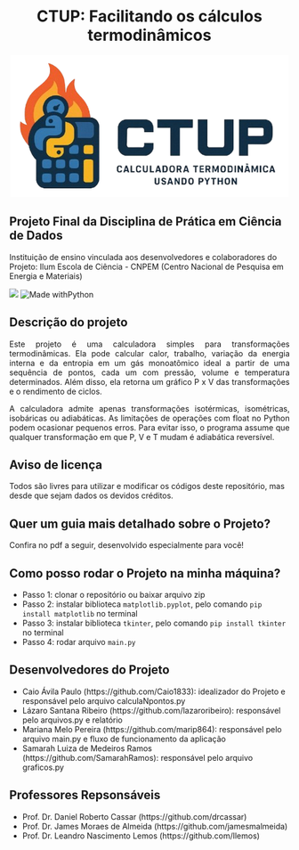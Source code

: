 <h1 align='center'>
  CTUP: Facilitando os cálculos termodinâmicos</a>
</h1>
<div align="center">

  ![logo](images/Logo_CTUP__1_-removebg-preview.png)

</div>

<h2>Projeto Final da Disciplina de Prática em Ciência de Dados</h2> 
Instituição de ensino vinculada aos desenvolvedores e colaboradores do Projeto: Ilum Escola de Ciência - CNPEM (Centro Nacional de Pesquisa em Energia e Materiais)

<p align="center">

  <img loading="lazy" src="http://img.shields.io/static/v1?label=STATUS&message=EM%20DESENVOLVIMENTO&color=GREEN&style=for-the-badge"/>  ![Made withPython](https://img.shields.io/badge/Python-14354C?style=for-the-badge&logo=python&logoColor=white)

</p>

<h2>Descrição do projeto</a></h2>

<p align="justify"> Este projeto é uma calculadora simples para transformações termodinâmicas. Ela pode calcular calor, trabalho, variação da energia interna e da entropia em um gás monoatômico ideal a partir de uma sequência de pontos, cada um com pressão, volume e temperatura determinados. Além disso, ela retorna um gráfico P x V das transformações e o rendimento de ciclos.</p>

<p align='justify'> A calculadora admite apenas transformações isotérmicas, isométricas, isobáricas ou adiabáticas. As limitações de operações com float no Python podem ocasionar pequenos erros. Para evitar isso, o programa assume que qualquer transformação em que P, V e T mudam é adiabática reversível. </p>

<h2>Aviso de licença</h2>
Todos são livres para utilizar e modificar os códigos deste repositório, mas desde que sejam dados os devidos créditos.

<h2>Quer um guia mais detalhado sobre o Projeto? </h2>
Confira no pdf a seguir, desenvolvido especialmente para você!

<h2>Como posso rodar o Projeto na minha máquina?</h2>

- Passo 1: clonar o repositório ou baixar arquivo zip
- Passo 2: instalar biblioteca `matplotlib.pyplot`, pelo comando `pip install matplotlib` no terminal
- Passo 3: instalar biblioteca `tkinter`, pelo comando `pip install tkinter` no terminal
- Passo 4: rodar arquivo `main.py`


<h2>Desenvolvedores do Projeto</a></h2>
<ul>
  <li>Caio Ávila Paulo (https://github.com/Caio1833): idealizador do Projeto e responsável pelo arquivo calculaNpontos.py</li>
  <li>Lázaro Santana Ribeiro (https://github.com/lazaroribeiro): responsável pelo arquivos.py e relatório</li>
  <li>Mariana Melo Pereira (https://github.com/marip864): responsável pelo arquivo main.py e fluxo de funcionamento da aplicação</li>
  <li>Samarah Luiza de Medeiros Ramos (https://github.com/SamarahRamos): responsável pelo arquivo graficos.py</li>
</ul>

<h2>Professores Repsonsáveis</a></h2>
<ul>
  <li>Prof. Dr. Daniel Roberto Cassar (https://github.com/drcassar)</li>
  <li>Prof. Dr. James Moraes de Almeida (https://github.com/jamesmalmeida)</li>
  <li>Prof. Dr. Leandro Nascimento Lemos (https://github.com/llemos)</li>
</ul>
